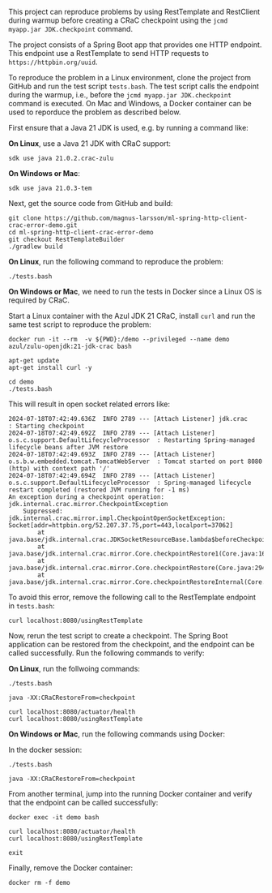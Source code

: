 This project can reproduce problems by using RestTemplate and RestClient during warmup before creating a CRaC checkpoint using the `jcmd myapp.jar JDK.checkpoint` command.

The project consists of a Spring Boot app that provides one HTTP endpoint. This endpoint use a RestTemplate to send HTTP requests to `https://httpbin.org/uuid`. 

To reproduce the problem in a Linux environment, clone the project from GitHub and run the test script `tests.bash`. The test script calls the endpoint during the warmup, i.e., before the `jcmd myapp.jar JDK.checkpoint` command is executed.
On Mac and Windows, a Docker container can be used to reporduce the problem as described below.

First ensure that a Java 21 JDK is used, e.g. by running a command like:

**On Linux**, use a Java 21 JDK with CRaC support:

```
sdk use java 21.0.2.crac-zulu
```

**On Windows or Mac**:

```
sdk use java 21.0.3-tem
```

Next, get the source code from GitHub and build:

```
git clone https://github.com/magnus-larsson/ml-spring-http-client-crac-error-demo.git
cd ml-spring-http-client-crac-error-demo
git checkout RestTemplateBuilder
./gradlew build
```

**On Linux**, run the following command to reproduce the problem:

```
./tests.bash
```

**On Windows or Mac**, we need to run the tests in Docker since a Linux OS is required by CRaC.

Start a Linux container with the Azul JDK 21 CRaC, install `curl` and run the same test script to reproduce the problem:

```
docker run -it --rm  -v ${PWD}:/demo --privileged --name demo azul/zulu-openjdk:21-jdk-crac bash

apt-get update
apt-get install curl -y

cd demo
./tests.bash
```

This will result in open socket related errors like:

```
2024-07-18T07:42:49.636Z  INFO 2789 --- [Attach Listener] jdk.crac                                 : Starting checkpoint
2024-07-18T07:42:49.692Z  INFO 2789 --- [Attach Listener] o.s.c.support.DefaultLifecycleProcessor  : Restarting Spring-managed lifecycle beans after JVM restore
2024-07-18T07:42:49.693Z  INFO 2789 --- [Attach Listener] o.s.b.w.embedded.tomcat.TomcatWebServer  : Tomcat started on port 8080 (http) with context path '/'
2024-07-18T07:42:49.694Z  INFO 2789 --- [Attach Listener] o.s.c.support.DefaultLifecycleProcessor  : Spring-managed lifecycle restart completed (restored JVM running for -1 ms)
An exception during a checkpoint operation:
jdk.internal.crac.mirror.CheckpointException
	Suppressed: jdk.internal.crac.mirror.impl.CheckpointOpenSocketException: Socket[addr=httpbin.org/52.207.37.75,port=443,localport=37062]
		at java.base/jdk.internal.crac.JDKSocketResourceBase.lambda$beforeCheckpoint$0(JDKSocketResourceBase.java:68)
		at java.base/jdk.internal.crac.mirror.Core.checkpointRestore1(Core.java:169)
		at java.base/jdk.internal.crac.mirror.Core.checkpointRestore(Core.java:294)
		at java.base/jdk.internal.crac.mirror.Core.checkpointRestoreInternal(Core.java:307)
```

To avoid this error, remove the following call to the RestTemplate endpoint in `tests.bash`:

```
curl localhost:8080/usingRestTemplate
```

Now, rerun the test script to create a checkpoint. The Spring Boot application can be restored from the checkpoint, and the endpoint can be called successfully. Run the following commands to verify:

**On Linux**, run the follwoing commands:

```
./tests.bash

java -XX:CRaCRestoreFrom=checkpoint

curl localhost:8080/actuator/health
curl localhost:8080/usingRestTemplate
```

**On Windows or Mac**, run the following commands using Docker:

In the docker session:
```
./tests.bash

java -XX:CRaCRestoreFrom=checkpoint
```

From another terminal, jump into the running Docker container and verify that the endpoint can be called successfully:

```
docker exec -it demo bash

curl localhost:8080/actuator/health
curl localhost:8080/usingRestTemplate

exit
```
    
Finally, remove the Docker container:

```
docker rm -f demo
```
